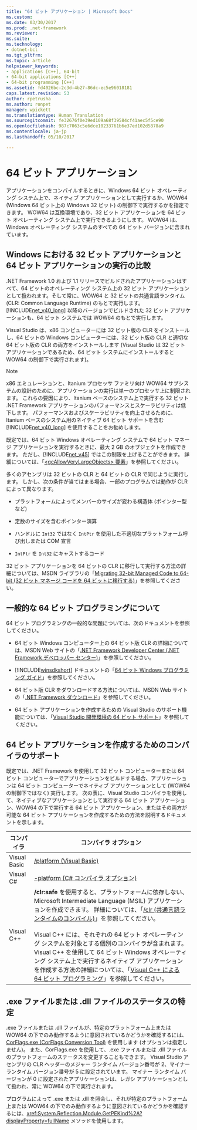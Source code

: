 ```yaml
---
title: "64 ビット アプリケーション | Microsoft Docs"
ms.custom: 
ms.date: 03/30/2017
ms.prod: .net-framework
ms.reviewer: 
ms.suite: 
ms.technology:
- dotnet-bcl
ms.tgt_pltfrm: 
ms.topic: article
helpviewer_keywords:
- applications [C++], 64-bit
- 64-bit applications [C++]
- 64-bit programming [C++]
ms.assetid: fd4026bc-2c3d-4b27-86dc-ec5e96018181
caps.latest.revision: 53
author: rpetrusha
ms.author: ronpet
manager: wpickett
ms.translationtype: Human Translation
ms.sourcegitcommit: fe32676f0e39ed109a68f39584cf41aec5f5ce90
ms.openlocfilehash: 987c7063c5e6dce10233761b6e37ed102d5878a9
ms.contentlocale: ja-jp
ms.lasthandoff: 05/10/2017

---
```

# <a name="64-bit-applications"></a>64 ビット アプリケーション
アプリケーションをコンパイルするときに、Windows 64 ビット オペレーティング システム上で、ネイティブ アプリケーションとして実行するか、WOW64 (Windows 64 ビット上の Windows 32 ビット) の制御下で実行するかを指定できます。 WOW64 は互換環境であり、32 ビット アプリケーションを 64 ビット オペレーティング システム上で実行できるようにします。 WOW64 は、Windows オペレーティング システムのすべての 64 ビット バージョンに含まれています。  
  
## <a name="running-32-bit-vs-64-bit-applications-on-windows"></a>Windows における 32 ビット アプリケーションと 64 ビット アプリケーションの実行の比較  
 .NET Framework 1.0 および 1.1 リリースでビルドされたアプリケーションはすべて、64 ビットのオペレーティング システム上の 32 ビット アプリケーションとして扱われます。そして常に、WOW64 と 32 ビットの共通言語ランタイム (CLR: Common Language Runtime) のもとで実行します。 [!INCLUDE[net_v40_long](../../includes/net-v40-long-md.md)] 以降のバージョンでビルドされた 32 ビット アプリケーションも、64 ビット システムでは WOW64 のもとで実行します。  
  
 Visual Studio は、x86 コンピューターには 32 ビット版の CLR をインストールし、64 ビットの Windows コンピューターには、32 ビット版の CLR と適切な 64 ビット版の CLR の両方をインストールします  (Visual Studio は 32 ビット アプリケーションであるため、64 ビット システムにインストールすると WOW64 の制御下で実行されます)。  
  
> [!NOTE]
>  x86 エミュレーションと、Itanium プロセッサ ファミリ向け WOW64 サブシステムの設計のために、アプリケーションの実行は単一のプロセッサ上に制限されます。 これらの要因により、Itanium ベースのシステム上で実行する 32 ビット .NET Framework アプリケーションのパフォーマンスとスケーラビリティは低下します。 パフォーマンスおよびスケーラビリティを向上させるために、Itanium ベースのシステム用のネイティブ 64 ビット サポートを含む [!INCLUDE[net_v40_long](../../includes/net-v40-long-md.md)] を使用することをお勧めします。  
  
 既定では、64 ビット Windows オペレーティング システムで 64 ビット マネージ アプリケーションを実行するときに、最大 2 GB のオブジェクトを作成できます。 ただし、[!INCLUDE[net_v45](../../includes/net-v45-md.md)] ではこの制限を上げることができます。  詳細については、「[\<gcAllowVeryLargeObjects> 要素](../../docs/framework/configure-apps/file-schema/runtime/gcallowverylargeobjects-element.md)」を参照してください。  
  
 多くのアセンブリは 32 ビットの CLR と 64 ビットの CLR で同じように実行します。 しかし、次の条件が当てはまる場合、一部のプログラムでは動作が CLR によって異なります。  
  
-   プラットフォームによってメンバーのサイズが変わる構造体 (ポインター型など)  
  
-   定数のサイズを含むポインター演算  
  
-   ハンドルに `Int32` ではなく `IntPtr` を使用した不適切なプラットフォーム呼び出しまたは COM 宣言  
  
-   `IntPtr` を `Int32` にキャストするコード  
  
 32 ビット アプリケーションを 64 ビットの CLR に移行して実行する方法の詳細については、MSDN ライブラリの「[Migrating 32-bit Managed Code to 64-bit (32 ビット マネージ コードを 64 ビットに移行する)](http://go.microsoft.com/fwlink/?LinkId=150542)」を参照してください。  
  
## <a name="general-64-bit-programming-information"></a>一般的な 64 ビット プログラミングについて  
 64 ビット プログラミングの一般的な問題については、次のドキュメントを参照してください。  
  
-   64 ビット Windows コンピューター上の 64 ビット版 CLR の詳細については、MSDN Web サイトの「[.NET Framework Developer Center (.NET Framework デベロッパー センター)](http://go.microsoft.com/fwlink/?LinkId=37079)」を参照してください。  
  
-   [!INCLUDE[winsdkshort](../../includes/winsdkshort-md.md)] ドキュメントの「[64 ビット Windows プログラミング ガイド](http://go.microsoft.com/fwlink/p/?LinkId=253512)」を参照してください。  
  
-   64 ビット版 CLR をダウンロードする方法については、MSDN Web サイトの「[.NET Framework ダウンロード](http://go.microsoft.com/fwlink/?LinkId=50953)」を参照してください。  
  
-   64 ビット アプリケーションを作成するための Visual Studio のサポート機能については、「[Visual Studio 開発環境の 64 ビット サポート](http://msdn.microsoft.com/library/b08ff3ad-c6fd-468f-94d5-01a61aab6833)」を参照してください。  
  
## <a name="compiler-support-for-creating-64-bit-applications"></a>64 ビット アプリケーションを作成するためのコンパイラのサポート  
 既定では、.NET Framework を使用して 32 ビット コンピューターまたは 64 ビット コンピューターでアプリケーションをビルドする場合、アプリケーションは 64 ビット コンピューターでネイティブ アプリケーションとして (WOW64 の制御下ではなく) 実行します。 次の表に、Visual Studio コンパイラを使用して、ネイティブなアプリケーションとして実行する 64 ビット アプリケーション、WOW64 の下で実行する 64 ビット アプリケーション、またはその両方が可能な 64 ビット アプリケーションを作成するための方法を説明するドキュメントを示します。  
  
|コンパイラ|コンパイラ オプション|  
|--------------|---------------------|  
|Visual Basic|[/platform (Visual Basic)](~/docs/visual-basic/reference/command-line-compiler/platform.md)|  
|Visual C#|[-platform (C# コンパイラ オプション)](~/docs/csharp/language-reference/compiler-options/platform-compiler-option.md)|  
|Visual C++|**/clr:safe** を使用すると、プラットフォームに依存しない、Microsoft Intermediate Language (MSIL) アプリケーションを作成できます。 詳細については、「[/clr (共通言語ランタイムのコンパイル)](/cpp/build/reference/clr-common-language-runtime-compilation)」を参照してください。<br /><br /> Visual C++ には、それぞれの 64 ビット オペレーティング システムを対象とする個別のコンパイラが含まれます。 Visual C++ を使用して 64 ビット Windows オペレーティング システム上で実行するネイティブ アプリケーションを作成する方法の詳細については、「[Visual C++ による 64 ビット プログラミング](http://msdn.microsoft.com/library/h2k70f3s\(v=vs.80\))」を参照してください。|  
  
## <a name="determining-the-status-of-an-exe-file-or-dll-file"></a>.exe ファイルまたは .dll ファイルのステータスの特定  
 .exe ファイルまたは .dll ファイルが、特定のプラットフォーム上または WOW64 の下でのみ動作するように意図されているかどうかを確認するには、[CorFlags.exe (CorFlags Conversion Tool)](../../docs/framework/tools/corflags-exe-corflags-conversion-tool.md) を使用します (オプションは指定しません)。 また、CorFlags.exe を使用して、.exe ファイルまたは .dll ファイルのプラットフォームのステータスを変更することもできます。 Visual Studio アセンブリの CLR ヘッダーのメジャー ランタイム バージョン番号が 2、マイナー ランタイム バージョン番号が 5 に設定されています。 マイナー ランタイム バージョンが 0 に設定されたアプリケーションは、レガシ アプリケーションとして扱われ、常に WOW64 の下で実行されます。  
  
 プログラムによって .exe または .dll を照会し、それが特定のプラットフォーム上または WOW64 の下でのみ動作するように意図されているかどうかを確認するには、<xref:System.Reflection.Module.GetPEKind%2A?displayProperty=fullName> メソッドを使用します。

